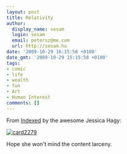 ```yaml
---
layout: post
title: Relativity
author:
  display_name: sesam
  login: sesam
  email: petersz@me.com
  url: http://sesam.hu
date: '2009-10-29 16:15:58 +0100'
date_gmt: '2009-10-29 15:15:58 +0100'
tags:
- comic
- life
- wealth
- fun
- Art
- Human Interest
comments: []
---
```


From [Indexed](http://thisisindexed.com) by the awesome Jessica Hagy:

[![card2279](http://img.skitch.com/20091029-k6ukhdebni3uukc3qfmi88hpgs.jpg)](http://thisisindexed.com/2009/10/relativity)

Hope she won't mind the content larceny.
